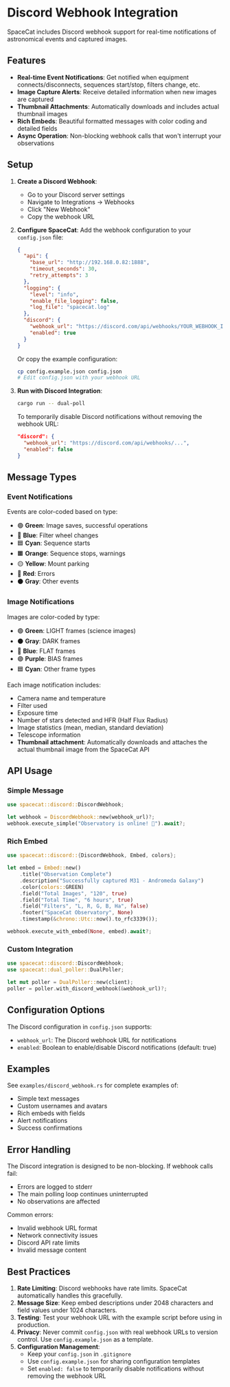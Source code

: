 # Discord Webhook Integration

SpaceCat includes Discord webhook support for real-time notifications of astronomical events and captured images.

## Features

- **Real-time Event Notifications**: Get notified when equipment connects/disconnects, sequences start/stop, filters change, etc.
- **Image Capture Alerts**: Receive detailed information when new images are captured
- **Thumbnail Attachments**: Automatically downloads and includes actual thumbnail images
- **Rich Embeds**: Beautiful formatted messages with color coding and detailed fields
- **Async Operation**: Non-blocking webhook calls that won't interrupt your observations

## Setup

1. **Create a Discord Webhook**:
   - Go to your Discord server settings
   - Navigate to Integrations → Webhooks
   - Click "New Webhook"
   - Copy the webhook URL

2. **Configure SpaceCat**:
   Add the webhook configuration to your `config.json` file:
   ```json
   {
     "api": {
       "base_url": "http://192.168.0.82:1888",
       "timeout_seconds": 30,
       "retry_attempts": 3
     },
     "logging": {
       "level": "info",
       "enable_file_logging": false,
       "log_file": "spacecat.log"
     },
     "discord": {
       "webhook_url": "https://discord.com/api/webhooks/YOUR_WEBHOOK_ID/YOUR_WEBHOOK_TOKEN",
       "enabled": true
     }
   }
   ```
   
   Or copy the example configuration:
   ```bash
   cp config.example.json config.json
   # Edit config.json with your webhook URL
   ```

3. **Run with Discord Integration**:
   ```bash
   cargo run -- dual-poll
   ```
   
   To temporarily disable Discord notifications without removing the webhook URL:
   ```json
   "discord": {
     "webhook_url": "https://discord.com/api/webhooks/...",
     "enabled": false
   }
   ```

## Message Types

### Event Notifications

Events are color-coded based on type:
- 🟢 **Green**: Image saves, successful operations
- 🔵 **Blue**: Filter wheel changes
- 🟦 **Cyan**: Sequence starts
- 🟧 **Orange**: Sequence stops, warnings
- 🟡 **Yellow**: Mount parking
- 🔴 **Red**: Errors
- ⚫ **Gray**: Other events

### Image Notifications

Images are color-coded by type:
- 🟢 **Green**: LIGHT frames (science images)
- ⚫ **Gray**: DARK frames
- 🔵 **Blue**: FLAT frames
- 🟣 **Purple**: BIAS frames
- 🟦 **Cyan**: Other frame types

Each image notification includes:
- Camera name and temperature
- Filter used
- Exposure time
- Number of stars detected and HFR (Half Flux Radius)
- Image statistics (mean, median, standard deviation)
- Telescope information
- **Thumbnail attachment**: Automatically downloads and attaches the actual thumbnail image from the SpaceCat API

## API Usage

### Simple Message
```rust
use spacecat::discord::DiscordWebhook;

let webhook = DiscordWebhook::new(webhook_url)?;
webhook.execute_simple("Observatory is online! 🔭").await?;
```

### Rich Embed
```rust
use spacecat::discord::{DiscordWebhook, Embed, colors};

let embed = Embed::new()
    .title("Observation Complete")
    .description("Successfully captured M31 - Andromeda Galaxy")
    .color(colors::GREEN)
    .field("Total Images", "120", true)
    .field("Total Time", "6 hours", true)
    .field("Filters", "L, R, G, B, Ha", false)
    .footer("SpaceCat Observatory", None)
    .timestamp(&chrono::Utc::now().to_rfc3339());

webhook.execute_with_embed(None, embed).await?;
```

### Custom Integration
```rust
use spacecat::discord::DiscordWebhook;
use spacecat::dual_poller::DualPoller;

let mut poller = DualPoller::new(client);
poller = poller.with_discord_webhook(&webhook_url)?;
```

## Configuration Options

The Discord configuration in `config.json` supports:

- `webhook_url`: The Discord webhook URL for notifications
- `enabled`: Boolean to enable/disable Discord notifications (default: true)

## Examples

See `examples/discord_webhook.rs` for complete examples of:
- Simple text messages
- Custom usernames and avatars
- Rich embeds with fields
- Alert notifications
- Success confirmations

## Error Handling

The Discord integration is designed to be non-blocking. If webhook calls fail:
- Errors are logged to stderr
- The main polling loop continues uninterrupted
- No observations are affected

Common errors:
- Invalid webhook URL format
- Network connectivity issues
- Discord API rate limits
- Invalid message content

## Best Practices

1. **Rate Limiting**: Discord webhooks have rate limits. SpaceCat automatically handles this gracefully.
2. **Message Size**: Keep embed descriptions under 2048 characters and field values under 1024 characters.
3. **Testing**: Test your webhook URL with the example script before using in production.
4. **Privacy**: Never commit `config.json` with real webhook URLs to version control. Use `config.example.json` as a template.
5. **Configuration Management**: 
   - Keep your `config.json` in `.gitignore`
   - Use `config.example.json` for sharing configuration templates
   - Set `enabled: false` to temporarily disable notifications without removing the webhook URL